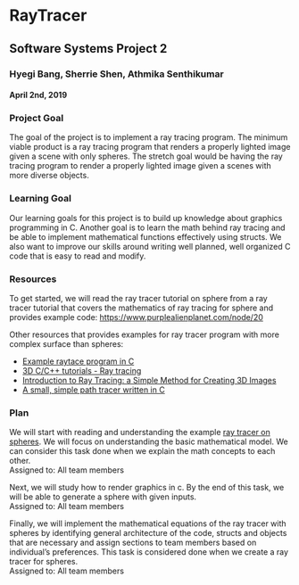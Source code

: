 # RayTracer
## Software Systems Project 2
### Hyegi Bang, Sherrie Shen, Athmika Senthikumar
#### April 2nd, 2019

### Project Goal
The goal of the project is to implement a ray tracing program. The minimum viable product is a ray tracing program that renders a properly lighted image given a scene with only spheres. The stretch goal would be having the ray tracing program to render a properly lighted image given a scenes with more diverse objects.

### Learning Goal
Our learning goals for this project is to build up knowledge about graphics programming in C. Another goal is to learn the math behind ray tracing and be able to implement mathematical functions effectively using structs. We also want to improve our skills around writing well planned, well organized C code that is easy to read and modify.

### Resources
To get started, we will read the ray tracer tutorial on sphere from a ray tracer tutorial that covers the mathematics of ray tracing for sphere and provides example code: https://www.purplealienplanet.com/node/20
</br>

Other resources that provides examples for ray tracer program with more complex surface than spheres:
* [Example raytace program in C](https://www.purplealienplanet.com/node/20)
* [3D C/C++ tutorials - Ray tracing](http://www.3dcpptutorials.sk/index.php?id=16)
* [Introduction to Ray Tracing: a Simple Method for Creating 3D Images](https://www.scratchapixel.com/lessons/3d-basic-rendering/introduction-to-ray-tracing/ray-tracing-practical-example)
* [A small, simple path tracer written in C](https://github.com/VKoskiv/c-ray)

### Plan
We will start with reading and understanding the example [ray tracer on spheres](https://www.purplealienplanet.com/node/20). We will focus on understanding the basic mathematical model. We can consider this task done when we explain the math concepts to each other. </br>
Assigned to: All team members

Next, we will study how to render graphics in c. By the end of this task, we will be able to generate a sphere with given inputs. </br>
Assigned to: All team members

Finally, we will implement the mathematical equations of the ray tracer with spheres by identifying general architecture of the code, structs and objects that are necessary and assign sections to team members based on individual’s preferences. This task is considered done when we create a ray tracer for spheres. </br>
Assigned to: All team members
